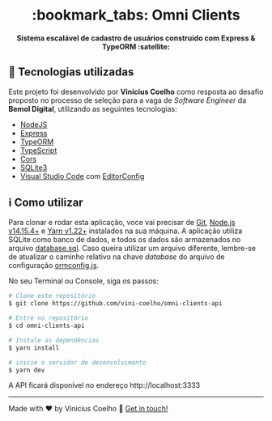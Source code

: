 <h1 align="center">
    <br>
    :bookmark_tabs: Omni Clients
</h1>

<h4 align="center">
  Sistema escalável de cadastro de usuários construído com Express & TypeORM :satellite:
</h4>

## :rocket: Tecnologias utilizadas

Este projeto foi desenvolvido por **Vinícius Coelho** como resposta ao desafio proposto no processo de seleção para a vaga de *Software Engineer* da **Bemol Digital**, utilizando as seguintes tecnologias:

-  [NodeJS][nodejs]
-  [Express][express]
-  [TypeORM][typeorm]
-  [TypeScript][ts]
-  [Cors][cors]
-  [SQLite3][sqlite]
-  [Visual Studio Code][vc] com [EditorConfig][vceditconfig]

## :information_source: Como utilizar

Para clonar e rodar esta aplicação, voce vai precisar de [Git](https://git-scm.com), [Node.js v14.15.4+][nodejs] e [Yarn v1.22+][yarn] instalados na sua máquina.
A aplicação utiliza SQLite como banco de dados, e todos os dados são armazenados no arquivo [database.sql](./src/database/database.sql). Caso queira utilizar um arquivo diferente, lembre-se de atualizar o caminho relativo na chave *database* do arquivo de configuração [ormconfig.js](./src/../ormconfig.js).

No seu Terminal ou Console, siga os passos:

```bash
# Clone este repositório
$ git clone https://github.com/vini-coelho/omni-clients-api

# Entre no repositório
$ cd omni-clients-api

# Instale as dependências
$ yarn install

# inicie o servidor de desenvolvimento
$ yarn dev
```


A API ficará disponível no endereço http://localhost:3333

---

Made with ♥ by Vinicius Coelho :wave: [Get in touch!](https://www.linkedin.com/in/viniciustcoelho/)

[nodejs]: https://nodejs.org/
[yarn]: https://yarnpkg.com/
[npm]: https://www.npmjs.com/
[vc]: https://code.visualstudio.com/
[vceditconfig]: https://marketplace.visualstudio.com/items?itemName=EditorConfig.EditorConfig
[vceslint]: https://marketplace.visualstudio.com/items?itemName=dbaeumer.vscode-**eslint**
[express]: https://expressjs.com/
[typeorm]: https://typeorm.io/
[ts]: https://www.typescriptlang.org/
[sqlite]: https://www.sqlite.org/
[cors]: https://www.npmjs.com/package/cors
